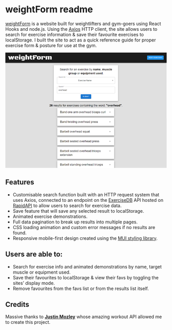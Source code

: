 # weightForm readme
[weightForm](https://weightform.netlify.app/) is a website built for weightlifters and gym-goers using React Hooks and node.js. Using the [Axios](https://axios-http.com/docs/intro) HTTP client, the site allows users to search for exercise information & save their favourite exercises to localStorage. I built the site to act as a quick reference guide for proper exercise form & posture for use at the gym.

![Site image]( https://raw.githubusercontent.com/Nootuff/Nootuff.github.io/master/imgs/weightForm-imgs/weightForm-img-1.png)

## Features
- Customisable search function built with an HTTP request system that uses Axios, connected to an endpoint on the [ExerciseDB](https://rapidapi.com/justin-WFnsXH_t6/api/exercisedb) API hosted on [RapidAPI](https://rapidapi.com/) to allow users to search for exercise data.
- Save feature that will save any selected result to localStorage. 
- Animated exercise demonstrations.
- Full data pagination to break up results into multiple pages.
-  CSS loading animation and custom error messages if no results are found.
- Responsive mobile-first design created using the [MUI styling library](https://mui.com/).

## Users are able to:
- Search for exercise info and animated demonstrations by name, target muscle or equipment used.
- Save their favourites to localStorage & view their favs by toggling the sites’ display mode.
- Remove favourites from the favs list or from the results list itself.


## Credits
Massive thanks to [**Justin Mozley**](https://rapidapi.com/user/justin-WFnsXH_t6) whose amazing workout API allowed me to create this project.